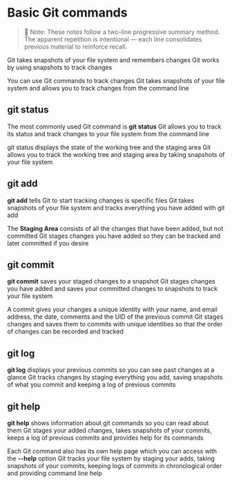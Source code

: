 # Basic Git commands

> 📘 Note: These notes follow a two-line progressive summary method.  
> The apparent repetition is intentional — each line consolidates previous material to reinforce recall.

Git takes snapshots of your file system and remembers changes
Git works by using snapshots to track changes

You can use Git commands to track changes
Git takes snapshots of your file system and allows you to track changes from the command line

## git status

The most commonly used Git command is **git status**
Git allows you to track its status and track changes to your file system from the command line

git status displays the state of the working tree and the staging area
Git allows you to track the working tree and staging area by taking snapshots of your file system

## git add

**git add** tells Git to start tracking changes is specific files
Git takes snapshots of your file system and tracks everything you have added with git add

The **Staging Area** consists of all the changes that have been added, but not committed
Git stages changes you have added so they can be tracked and later committed if you desire

## git commit

**git commit** saves your staged changes to a snapshot
Git stages changes you have added and saves your committed changes to snapshots to track your file system

A commit gives your changes a unique identity with your name, and email address, the date, comments and the UID of the previous commit
Git stages changes and saves them to commits with unique identities so that the order of changes can be recorded and tracked

## git log

**git log** displays your previous commits so you can see past changes at a glance
Git tracks changes by staging everything you add, saving snapshots of what you commit and keeping a log of previous commits

## git help

**git help** shows information about git commands so you can read about them
Git stages your added changes, takes snapshots of your commits, keeps a log of previous commits and provides help for its commands

Each Git command also has its own help page which you can access with the **--help** option
Git tracks your file system by staging your adds, taking snapshots of your commits, keeping logs of commits in chronological order and providing command line help
